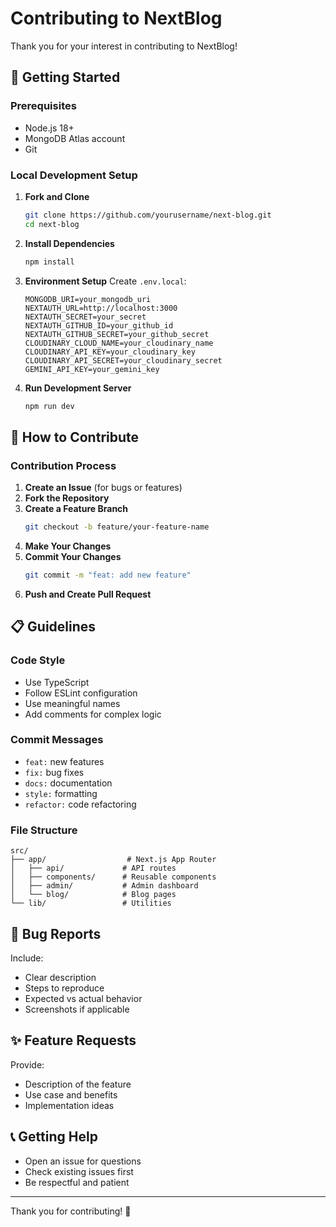 # Contributing to NextBlog

Thank you for your interest in contributing to NextBlog! 

## 🚀 Getting Started

### Prerequisites
- Node.js 18+ 
- MongoDB Atlas account
- Git

### Local Development Setup

1. **Fork and Clone**
   ```bash
   git clone https://github.com/yourusername/next-blog.git
   cd next-blog
   ```

2. **Install Dependencies**
   ```bash
   npm install
   ```

3. **Environment Setup**
   Create `.env.local`:
   ```env
   MONGODB_URI=your_mongodb_uri
   NEXTAUTH_URL=http://localhost:3000
   NEXTAUTH_SECRET=your_secret
   NEXTAUTH_GITHUB_ID=your_github_id
   NEXTAUTH_GITHUB_SECRET=your_github_secret
   CLOUDINARY_CLOUD_NAME=your_cloudinary_name
   CLOUDINARY_API_KEY=your_cloudinary_key
   CLOUDINARY_API_SECRET=your_cloudinary_secret
   GEMINI_API_KEY=your_gemini_key
   ```

4. **Run Development Server**
   ```bash
   npm run dev
   ```

## 🤝 How to Contribute

### Contribution Process

1. **Create an Issue** (for bugs or features)
2. **Fork the Repository**
3. **Create a Feature Branch**
   ```bash
   git checkout -b feature/your-feature-name
   ```
4. **Make Your Changes**
5. **Commit Your Changes**
   ```bash
   git commit -m "feat: add new feature"
   ```
6. **Push and Create Pull Request**

## 📋 Guidelines

### Code Style
- Use TypeScript
- Follow ESLint configuration
- Use meaningful names
- Add comments for complex logic

### Commit Messages
- `feat:` new features
- `fix:` bug fixes
- `docs:` documentation
- `style:` formatting
- `refactor:` code refactoring

### File Structure
```
src/
├── app/                  # Next.js App Router
│   ├── api/             # API routes
│   ├── components/      # Reusable components
│   ├── admin/           # Admin dashboard
│   └── blog/            # Blog pages
└── lib/                 # Utilities
```

## 🐛 Bug Reports

Include:
- Clear description
- Steps to reproduce
- Expected vs actual behavior
- Screenshots if applicable

## ✨ Feature Requests

Provide:
- Description of the feature
- Use case and benefits
- Implementation ideas

## 📞 Getting Help

- Open an issue for questions
- Check existing issues first
- Be respectful and patient

---

Thank you for contributing! 🚀